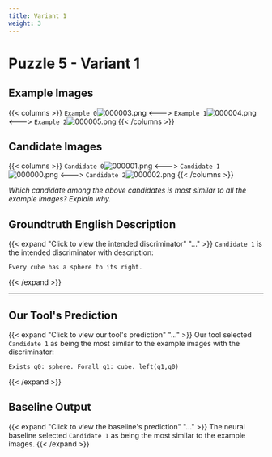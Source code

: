 ```yaml
---
title: Variant 1
weight: 3
---
```


# Puzzle 5 - Variant 1

## Example Images
{{< columns >}}
`Example 0`![000003.png](/clevr-variants/shield/fovariant-1/render/images/CLEVR_val_000003.png)
<--->
`Example 1`![000004.png](/clevr-variants/shield/fovariant-1/render/images/CLEVR_val_000004.png)
<--->
`Example 2`![000005.png](/clevr-variants/shield/fovariant-1/render/images/CLEVR_val_000005.png)
{{< /columns >}}

## Candidate Images
{{< columns >}}
`Candidate 0`![000001.png](/clevr-variants/shield/fovariant-1/render/images/CLEVR_val_000001.png)
<--->
`Candidate 1`![000000.png](/clevr-variants/shield/fovariant-1/render/images/CLEVR_val_000000.png)
<--->
`Candidate 2`![000002.png](/clevr-variants/shield/fovariant-1/render/images/CLEVR_val_000002.png)
{{< /columns >}}

*Which candidate among the above candidates is most similar to all the example images? Explain why.*

## Groundtruth English Description

{{< expand "Click to view the intended discriminator" "..." >}}
`Candidate 1` is the intended discriminator with description:
```plaintext 
Every cube has a sphere to its right.
```
{{< /expand >}}

---



## Our Tool's Prediction

{{< expand "Click to view our tool's prediction" "..." >}}
Our tool selected `Candidate 1` as being the most similar to the example images with the discriminator:
```plaintext
Exists q0: sphere. Forall q1: cube. left(q1,q0)
```
{{< /expand >}}



## Baseline Output

{{< expand "Click to view the baseline's prediction" "..." >}}
The neural baseline selected `Candidate 1` as being the most similar to the example images.
{{< /expand >}}

